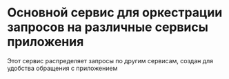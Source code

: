 # Основной сервис для оркестрации запросов на различные сервисы приложения
Этот сервис распределяет запросы по другим сервисам, создан для удобства обращения с приложением
